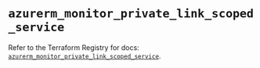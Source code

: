 # `azurerm_monitor_private_link_scoped_service`

Refer to the Terraform Registry for docs: [`azurerm_monitor_private_link_scoped_service`](https://registry.terraform.io/providers/hashicorp/azurerm/4.45.0/docs/resources/monitor_private_link_scoped_service).
